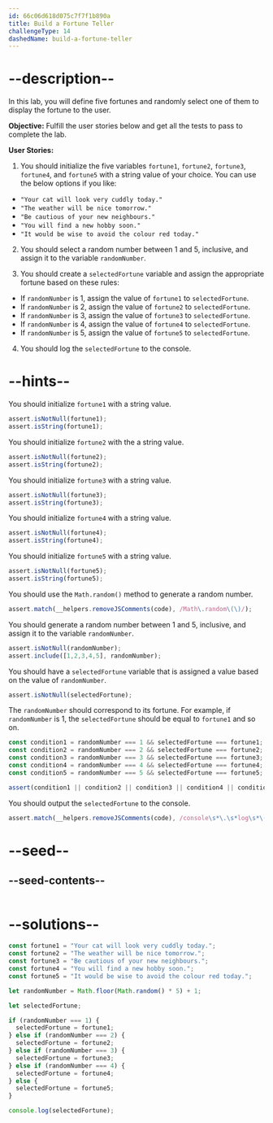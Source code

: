 ```yaml
---
id: 66c06d618d075c7f7f1b890a
title: Build a Fortune Teller
challengeType: 14
dashedName: build-a-fortune-teller
---
```


# --description--

In this lab, you will define five fortunes and randomly select one of them to display the fortune to the user.

**Objective:** Fulfill the user stories below and get all the tests to pass to complete the lab. 

**User Stories:**

1. You should initialize the five variables `fortune1`, `fortune2`, `fortune3`, `fortune4`, and `fortune5` with a string value of your choice. You can use the below options if you like:

- `"Your cat will look very cuddly today."`
- `"The weather will be nice tomorrow."`
- `"Be cautious of your new neighbours."`
- `"You will find a new hobby soon."`
- `"It would be wise to avoid the colour red today."`

2. You should select a random number between 1 and 5, inclusive, and assign it to the variable `randomNumber`.

3. You should create a `selectedFortune` variable and assign the appropriate fortune based on these rules:

- If `randomNumber` is 1, assign the value of `fortune1` to `selectedFortune`.
- If `randomNumber` is 2, assign the value of `fortune2` to `selectedFortune`.
- If `randomNumber` is 3, assign the value of `fortune3` to `selectedFortune`.
- If `randomNumber` is 4, assign the value of `fortune4` to `selectedFortune`.
- If `randomNumber` is 5, assign the value of `fortune5` to `selectedFortune`.

4. You should log the `selectedFortune` to the console.
 
# --hints--

You should initialize `fortune1` with a string value.

```js
assert.isNotNull(fortune1);
assert.isString(fortune1);
```

You should initialize `fortune2` with the a string value.

```js
assert.isNotNull(fortune2);
assert.isString(fortune2);
```

You should initialize `fortune3` with a string value.

```js
assert.isNotNull(fortune3);
assert.isString(fortune3);
```

You should initialize `fortune4` with a string value.

```js
assert.isNotNull(fortune4);
assert.isString(fortune4);
```

You should initialize `fortune5` with a string value.

```js
assert.isNotNull(fortune5);
assert.isString(fortune5);
```

You should use the `Math.random()` method to generate a random number.

```js
assert.match(__helpers.removeJSComments(code), /Math\.random\(\)/);
```

You should generate a random number between 1 and 5, inclusive, and assign it to the variable `randomNumber`.

```js
assert.isNotNull(randomNumber);
assert.include([1,2,3,4,5], randomNumber);
```

You should have a `selectedFortune` variable that is assigned a value based on the value of `randomNumber`.

```js
assert.isNotNull(selectedFortune);
```

The `randomNumber` should correspond to its fortune. For example, if `randomNumber` is 1, the `selectedFortune` should be equal to `fortune1` and so on.

```js
const condition1 = randomNumber === 1 && selectedFortune === fortune1;
const condition2 = randomNumber === 2 && selectedFortune === fortune2;
const condition3 = randomNumber === 3 && selectedFortune === fortune3;
const condition4 = randomNumber === 4 && selectedFortune === fortune4;
const condition5 = randomNumber === 5 && selectedFortune === fortune5;

assert(condition1 || condition2 || condition3 || condition4 || condition5);
```

You should output the `selectedFortune` to the console.

```js
assert.match(__helpers.removeJSComments(code), /console\s*\.\s*log\s*\(\s*selectedFortune\s*\)\s*;?/);
```

# --seed--

## --seed-contents--

```js

```

# --solutions--

```js
const fortune1 = "Your cat will look very cuddly today.";
const fortune2 = "The weather will be nice tomorrow.";
const fortune3 = "Be cautious of your new neighbours.";
const fortune4 = "You will find a new hobby soon.";
const fortune5 = "It would be wise to avoid the colour red today.";

let randomNumber = Math.floor(Math.random() * 5) + 1;

let selectedFortune;

if (randomNumber === 1) {
  selectedFortune = fortune1;
} else if (randomNumber === 2) {
  selectedFortune = fortune2;
} else if (randomNumber === 3) {
  selectedFortune = fortune3;
} else if (randomNumber === 4) {
  selectedFortune = fortune4;
} else {
  selectedFortune = fortune5;
}

console.log(selectedFortune);
```
